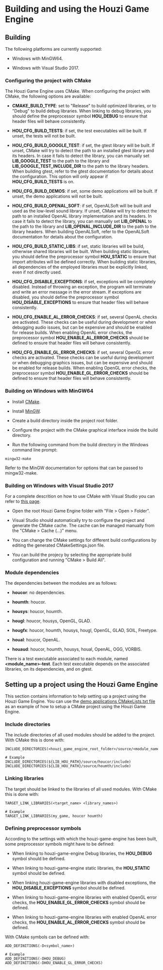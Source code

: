 # Building and using the Houzi Game Engine



## Building
The following platforms are currently supported:

* Windows with MinGW64.

* Windows with Visual Studio 2017.



### Configuring the project with CMake
The Houzi Game Engine uses CMake.
When configuring the project with CMake, the following options are available:

* **CMAKE\_BUILD\_TYPE**: set to "Release" to build optimized libraries, or to "Debug" to build debug libraries.
When linking to debug libraries, you should define the preprocessor symbol **HOU\_DEBUG** to enxure that header files will behave consistently.

* **HOU\_CFG\_BUILD\_TESTS**: if set, the test executables will be built.
If unset, the tests will not be built.

* **HOU\_CFG\_BUILD\_GOOGLE\_TEST**: if set, the gtest library will be built.
If unset, CMake will try to detect the path to an installed gtest library and its headers.
In case it fails to detect the library, you can manually set **LIB\_GOOGLE\_TEST** to the path to the library and **LIB\_GOOGLE\_TEST\_INCLUDE\_DIR** to the path to the library headers.
When building gtest, refer to the gtest documentation for details about the configuration.
This option will only appear if **HOU\_CFG\_BUILD\_TESTS** is on.

* **HOU\_CFG\_BUILD\_DEMOS**: if set, some demo applications will be built.
If unset, the demo applications will not be built.

* **HOU\_CFG\_BUILD\_OPENAL\_SOFT**: if set, OpenALSoft will be built and used as the low-level sound library.
If unset, CMake will try to detect the path to an installed OpenAL library implementation and its headers.
In case it fails to detect the library, you can manually set **LIB\_OPENAL** to the path to the library and **LIB\_OPENAL\_INCLUDE\_DIR** to the path to the library headers.
When building OpenALSoft, refer to the OpenALSoft documentation for details about the configuration.

* **HOU\_CFG\_BUILD\_STATIC\_LIBS**: if set, static libraries will be build, otherwise shared libraries will be built.
When building static libraries, you should define the preprocessor symbol **HOU\_STATIC** to ensure that import attributes will be defined correctly.
When building static libraries, all dependencies of the employed libraries must be explicitly linked, even if not directly used.

* **HOU\_CFG\_DISABLE\_EXCEPTIONS**: if set, exceptions will be completely disabled.
Instead of throwing an exception, the program will terminate and write an error message in the error stream.
If exceptions are disabled, you should define the preprocessor symbol **HOU\_DISABLE\_EXCEPTIONS** to ensure that header files will behave consistently.

* **HOU\_CFG\_ENABLE\_AL\_ERROR\_CHECKS**: if set, several OpenAL checks are activated.
These checks can be useful during development or when debugging audio issues, but can be expensive and should be enabled for release builds.
When enabling OpenAL error checks, the preprocessor symbol **HOU\_ENABLE\_AL\_ERROR\_CHECKS** should be defined to ensure that header files will behave consistently.

* **HOU\_CFG\_ENABLE\_GL\_ERROR\_CHECKS**: if set, several OpenGL error checks are activated.
These checks can be useful during development or when debugging graphics issues, but can be expensive and should be enabled for release builds.
When enabling OpenGL error checks, the preprocessor symbol **HOU\_ENABLE\_GL\_ERROR\_CHECKS** should be defined to ensure that header files will behave consistently.



### Building on Windows with MinGW64
* Install [CMake](https://cmake.org/).

* Install [MinGW](http://www.mingw.org/).

* Create a build directory inside the project root folder.

* Configure the project with the CMake graphical interface inside the build directory.

* Run the following command from the build directory in the Windows command line prompt:

```
mingw32-make
```
Refer to the MinGW documentation for options that can be passed to mingw32-make.



### Building on Windows with Visual Studio 2017
For a complete descrition on how to use CMake with Visual Studio you can refer to [this page](https://blogs.msdn.microsoft.com/vcblog/2016/10/05/cmake-support-in-visual-studio/#configure-cmake).
* Open the root Houzi Game Engine folder with "File > Open > Folder".

* Visual Studio should automatically try to configure the project and generate the CMake cache.
  The cache can be managed manually from the "CMake > Cache (...)" menu.

* You can change the CMake settings for different build configurations by editing the generated CMakeSettings.json file.

* You can build the projecy by selecting the appropriate build configuration and running "CMake > Build All".



### Module dependencies
The dependencies between the modules are as follows:

* **houcor**: no dependencies.

* **houmth**: houcor.

* **housys**: houcor, houmth.

* **hougl**: houcor, housys, OpenGL, GLAD.

* **hougfx**: houcor, houmth, housys, hougl, OpenGL, GLAD, SOIL, Freetype.

* **houal**: houcor, OpenAL.

* **houaud**: houcor, houmth, housys, houal, OpenAL, OGG, VORBIS.

There is a test executable associated to each module, named **<module_name>-test**.
Each test executable depends on the associated libraries, on its dependencies, and on gtest.



## Setting up a project using the Houzi Game Engine
This section contains information to help setting up a project using the Houzi Game Engine.
You can use the [demo applications CMakeLists.txt file](../source/demo/CMakeLists.txt) as an example of how to setup a CMake project using the Houzi Game Engine.



### Include directories
The include directories of all used modules should be added to the project.
With CMake this is done with:
```
INCLUDE_DIRECTORIES(<houzi_game_engine_root_folder>/source/<module_name/include)

# Example
INCLUDE_DIRECTORIES(${LIB_HOU_PATH}/source/houcor/include)
INCLUDE_DIRECTORIES(${LIB_HOU_PATH}/source/houmth/include)
```



### Linking libraries
The target should be linked to the libraries of all used modules.
With CMake this is done with:
```
TARGET_LINK_LIBRARIES(<target_name> <library_names>)

# Example
TARGET_LINK_LIBRARIES(my_game, houcor houmth)
```



### Defining preprocessor symbols
According to the settings with which the houzi-game-engine has been built, some preprocessor symbols might have to be defined:

* When linking to houzi-game-engine Debug libraries, the **HOU\_DEBUG** symbol should be defined.

* When linking to houzi-game-engine static libraries, the **HOU\_STATIC** symbol should be defined.

* When linking houzi-game-engine libraries with disabled exceptions, the **HOU\_DISABLE\_EXCEPTIONS** symbol should be defined.

* When linking to houzi-game-engine libraries with enabled OpenGL error checks, the **HOU\_ENABLE\_GL\_ERROR\_CHECKS** symbol should be defined.

* When linking to houzi-game-engine libraries with enabled OpenAL error checks, the **HOU\_ENABLE\_AL\_ERROR\_CHECKS** symbol should be defined.

With CMake symbols can be defined with:
```
ADD_DEFINITIONS(-D<symbol_name>)

# Example
ADD_DEFINITIONS(-DHOU_DEBUG)
ADD_DEFINITIONS(-DHOU_ENABLE_GL_ERROR_CHECKS)
```
